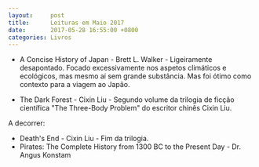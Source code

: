 ```yaml
---
layout:     post
title:      Leituras em Maio 2017
date:       2017-05-28 16:55:00 +0800
categories: Livros
---
```


- A Concise History of Japan - Brett L. Walker - Ligeiramente desapontado. Focado excessivamente nos aspetos climáticos e ecológicos, mas mesmo aí sem grande substância. Mas foi ótimo como contexto para a viagem ao Japão. 

- The Dark Forest - Cixin Liu - Segundo volume da trilogia de ficção científica "The Three-Body Problem" do escritor chinês Cixin Liu. 

A decorrer: 
- Death's End - Cixin Liu - Fim da trilogia. 
- Pirates: The Complete History from 1300 BC to the Present Day - Dr. Angus Konstam